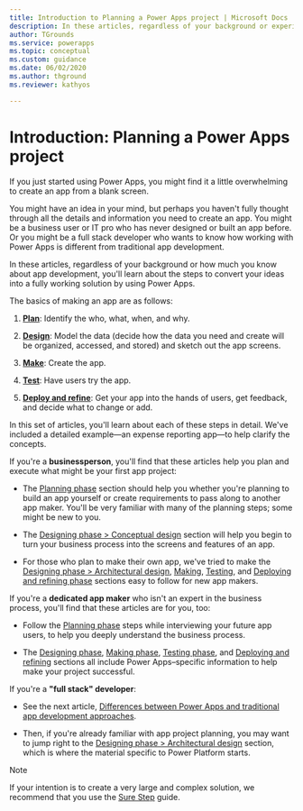 ```yaml
---
title: Introduction to Planning a Power Apps project | Microsoft Docs
description: In these articles, regardless of your background or experience level, you'll learn about the steps to convert your ideas into a working solution by using Power Apps.
author: TGrounds
ms.service: powerapps
ms.topic: conceptual
ms.custom: guidance
ms.date: 06/02/2020
ms.author: thground
ms.reviewer: kathyos

---
```


# Introduction: Planning a Power Apps project

If you just started using Power Apps, you might find it a little overwhelming to
create an app from a blank screen.

You might have an idea in your mind, but perhaps you haven't fully thought through all the
details and information you need to create an app. You might be a
business user or IT pro who has never designed or built an app before. Or you
might be a full stack developer who wants to know how working with Power Apps is different from traditional app
development.

In these articles, regardless of your background or how much you know about app
development, you'll learn about the steps to convert your ideas into a fully
working solution by using Power Apps.

The basics of making an app are as follows:

1. [**Plan**](planning-phase.md): Identify the who, what, when, and why.

2. [**Design**](designing-phase.md): Model the data (decide how the data you need and create will be
    organized, accessed, and stored) and sketch out the app screens.

3. [**Make**](making-phase.md): Create the app.

4. [**Test**](testing-phase.md): Have users try the app.

5. [**Deploy and refine**](discoverability.md): Get your app into the hands of users, get feedback,
    and decide what to change or add.

In this set of articles, you'll learn about each of these steps in detail.
We've included a detailed example&mdash;an expense reporting app&mdash;to help clarify the concepts.

If you're a **businessperson**, you'll find that these articles help you plan
and execute what might be your first app project:

- The [Planning phase](planning-phase.md) section should help you whether you're planning to build an app yourself or create requirements to pass along to another app maker. You'll be very familiar with many of the planning steps; some might be new to you.

- The [Designing phase \> Conceptual design](app-tasks.md) section will help you begin to turn your
    business process into the screens and features of an app.

- For those who plan to make their own app, we've tried to make the [Designing phase \> Architectural design](where-is-data.md), [Making](making-phase.md), [Testing](testing-phase.md), and [Deploying and refining phase](discoverability.md) sections easy to follow
    for new app makers.

If you're a **dedicated app maker** who isn't an expert in the business process,
you'll find that these articles are for you, too:

- Follow the [Planning phase](planning-phase.md) steps while interviewing your future app users, to help you deeply understand the business process.

- The [Designing phase](designing-phase.md), [Making phase](making-phase.md), [Testing phase](testing-phase.md), and [Deploying and refining](discoverability.md) sections all include Power
    Apps&ndash;specific information to help make your project successful.

If you're a **"full stack" developer**:

- See the next article, [Differences between Power Apps and traditional app development approaches](app-development-approaches.md).

- Then, if you're already familiar with app project planning, you may want to jump right to the [Designing phase \> Architectural design](where-is-data.md) section, which is where the material specific to Power Platform starts.

> [!NOTE]
> If your intention is to create a very large and complex solution, we recommend that you use the
[Sure Step](https://mbs.microsoft.com/customersource/Global/SureStep) guide.
